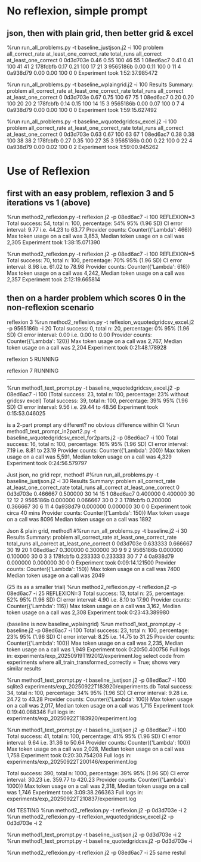 
# No reflexion, simple prompt

## json, then with plain grid, then better grid & excel

%run run_all_problems.py -t baseline_justjson.j2  -i 100
    problem  all_correct_rate  at_least_one_correct_rate  total_runs  all_correct  at_least_one_correct
0  0d3d703e              0.46                       0.55         100           46                    55
1  08ed6ac7              0.41                       0.41         100           41                    41
2  178fcbfb              0.17                       0.21         100           17                    21
3  9565186b              0.00                       0.11         100            0                    11
4  0a938d79              0.00                       0.00         100            0                     0
Experiment took 1:52:37.985472

%run run_all_problems.py -t baseline_wplaingrid.j2  -i 100
Results Summary:
    problem  all_correct_rate  at_least_one_correct_rate  total_runs  all_correct  at_least_one_correct
0  0d3d703e              0.67                       0.75         100           67                    75
1  08ed6ac7              0.20                       0.20         100           20                    20
2  178fcbfb              0.14                       0.15         100           14                    15
3  9565186b              0.00                       0.07         100            0                     7
4  0a938d79              0.00                       0.00         100            0                     0
Experiment took 1:59:15.627492

%run run_all_problems.py -t baseline_wquotedgridcsv_excel.j2  -i 100
    problem  all_correct_rate  at_least_one_correct_rate  total_runs  all_correct  at_least_one_correct
0  0d3d703e              0.63                       0.67         100           63                    67
1  08ed6ac7              0.38                       0.38         100           38                    38
2  178fcbfb              0.27                       0.35         100           27                    35
3  9565186b              0.00                       0.22         100            0                    22
4  0a938d79              0.00                       0.02         100            0                     2
Experiment took 1:59:00.945262


# Use of Reflexion
 
## first with an easy problem, reflexion 3 and 5 iterations vs 1 (above)


%run method2_reflexion.py -t reflexion.j2 -p 08ed6ac7 -i 100
REFLEXION=3
Total success: 54, total n: 100, percentage: 54%
95% (1.96 SD) CI error interval: 9.77 i.e. 44.23 to 63.77
Provider counts: Counter({'Lambda': 466})
Max token usage on a call was 3,853, Median token usage on a call was 2,305
Experiment took 1:38:15.071390

%run method2_reflexion.py -t reflexion.j2 -p 08ed6ac7 -i 100
REFLEXION=5
Total success: 70, total n: 100, percentage: 70%
95% (1.96 SD) CI error interval: 8.98 i.e. 61.02 to 78.98
Provider counts: Counter({'Lambda': 616})
Max token usage on a call was 4,242, Median token usage on a call was 2,357
Experiment took 2:12:19.665814

## then on a harder problem which scores 0 in the non-reflexion scenario

reflexion 3
%run method2_reflexion.py -t reflexion_wquotedgridcsv_excel.j2 -p 9565186b -i 20
Total success: 0, total n: 20, percentage: 0%
95% (1.96 SD) CI error interval: 0.00 i.e. 0.00 to 0.00
Provider counts: Counter({'Lambda': 120})
Max token usage on a call was 2,767, Median token usage on a call was 2,204
Experiment took 0:21:48.178928

reflexion 5
RUNNING

reflexion 7
RUNNING


---------------------------

%run method1_text_prompt.py -t baseline_wquotedgridcsv_excel.j2 -p 08ed6ac7 -i 100
(Total success: 23, total n: 100, percentage: 23% without gridcsv excel)
Total success: 39, total n: 100, percentage: 39%
95% (1.96 SD) CI error interval: 9.56 i.e. 29.44 to 48.56
Experiment took 0:15:53.046025

is a 2-part prompt any different? no obvious difference within CI
%run method1_text_prompt_in2part2.py -t baseline_wquotedgridcsv_excel_for2parts.j2 -p 08ed6ac7 -i 100
Total success: 16, total n: 100, percentage: 16%
95% (1.96 SD) CI error interval: 7.19 i.e. 8.81 to 23.19
Provider counts: Counter({'Lambda': 200})
Max token usage on a call was 5,591, Median token usage on a call was 4,329
Experiment took 0:24:56.579797



Just json, no grid repr, method1
#%run run_all_problems.py -t baseline_justjson.j2  -i 30
Results Summary:
    problem  all_correct_rate  at_least_one_correct_rate  total_runs  all_correct  at_least_one_correct
0  0d3d703e          0.466667                   0.500000          30           14                    15
1  08ed6ac7          0.400000                   0.400000          30           12                    12
2  9565186b          0.000000                   0.066667          30            0                     2
3  178fcbfb          0.200000                   0.366667          30            6                    11
4  0a938d79          0.000000                   0.000000          30            0                     0
Experiment took circa 40 mins
Provider counts: Counter({'Lambda': 150})
Max token usage on a call was 8096
Median token usage on a call was 1892


Json & plain grid, method1
#%run run_all_problems.py -t baseline.j2  -i 30
Results Summary:
    problem  all_correct_rate  at_least_one_correct_rate  total_runs  all_correct  at_least_one_correct
0  0d3d703e          0.633333                   0.666667          30           19                    20
1  08ed6ac7          0.300000                   0.300000          30            9                     9
2  9565186b          0.000000                   0.100000          30            0                     3
3  178fcbfb          0.233333                   0.233333          30            7                     7
4  0a938d79          0.000000                   0.000000          30            0                     0
Experiment took 0:09:14.121500
Provider counts: Counter({'Lambda': 150})
Max token usage on a call was 7400
Median token usage on a call was 2049





(25 its as a smaller trial)
%run method2_reflexion.py -t reflexion.j2 -p 08ed6ac7 -i 25
REFLEXION=3
Total success: 13, total n: 25, percentage: 52%
95% (1.96 SD) CI error interval: 4.90 i.e. 8.10 to 17.90
Provider counts: Counter({'Lambda': 116})
Max token usage on a call was 3,162, Median token usage on a call was 2,308
Experiment took 0:23:43.389980

(baseline is now baseline_wplaingrid)
%run method1_text_prompt.py -t baseline.j2 -p 08ed6ac7 -i 100
Total success: 23, total n: 100, percentage: 23%
95% (1.96 SD) CI error interval: 8.25 i.e. 14.75 to 31.25
Provider counts: Counter({'Lambda': 100})
Max token usage on a call was 2,235, Median token usage on a call was 1,949
Experiment took 0:20:50.400756
Full logs in:
experiments/exp_20250919T192012/experiment.log
select code from experiments where all_train_transformed_correctly = True;
shows very similar results


%run method1_text_prompt.py -t baseline_justjson.j2 -p 08ed6ac7 -i 100
sqlite3 experiments/exp_20250922T183920/experiments.db
Total success: 34, total n: 100, percentage: 34%
95% (1.96 SD) CI error interval: 9.28 i.e. 24.72 to 43.28
Provider counts: Counter({'Lambda': 100})
Max token usage on a call was 2,017, Median token usage on a call was 1,715
Experiment took 0:19:40.088346
Full logs in:
experiments/exp_20250922T183920/experiment.log

%run method1_text_prompt.py -t baseline_justjson.j2 -p 08ed6ac7 -i 100
Total success: 41, total n: 100, percentage: 41%
95% (1.96 SD) CI error interval: 9.64 i.e. 31.36 to 50.64
Provider counts: Counter({'Lambda': 100})
Max token usage on a call was 2,028, Median token usage on a call was 1,758
Experiment took 0:20:30.754208
Full logs in:
experiments/exp_20250922T200146/experiment.log

Total success: 390, total n: 1000, percentage: 39%
95% (1.96 SD) CI error interval: 30.23 i.e. 359.77 to 420.23
Provider counts: Counter({'Lambda': 1000})
Max token usage on a call was 2,318, Median token usage on a call was 1,746
Experiment took 3:09:38.266363
Full logs in:
experiments/exp_20250922T210837/experiment.log





Old TESTING
%run method2_reflexion.py -t reflexion.j2 -p 0d3d703e -i 2
%run method2_reflexion.py -t reflexion_wquotedgridcsv_excel.j2 -p 0d3d703e -i 2


%run method1_text_prompt.py -t baseline_justjson.j2 -p  0d3d703e -i 2
%run method1_text_prompt.py -t baseline_quotedgridcsv.j2 -p  0d3d703e -i 

%run method2_reflexion.py -t reflexion.j2 -p 08ed6ac7 -i 25
same restul